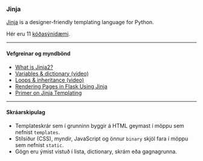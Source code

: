 ### Jinja 
[Jinja](https://jinja.palletsprojects.com/en/3.0.x/templates/) is a designer-friendly templating language for Python. 

Hér eru 11 [kóðasýnidæmi](https://github.com/vefthroun/Namsefni/tree/main/2-Flask/Templates).

---

#### Vefgreinar og myndbönd

* [What is Jinja2?](https://python-web.teclado.com/section07/lectures/03_what_is_jinja2/)
* [Variables & dictionary (video)](https://youtu.be/pJ8V51XJuf0?list=PLXmMXHVSvS-ABlT4k4eS3YPJSnPUozw04)
* [Loops & inheritance (video)](https://youtu.be/APh3jdVryF0?list=PLXmMXHVSvS-ABlT4k4eS3YPJSnPUozw04)
* [Rendering Pages in Flask Using Jinja](https://hackersandslackers.com/flask-jinja-templates)
* [Primer on Jinja Templating](https://realpython.com/primer-on-jinja-templating/)

---

#### Skráarskipulag
- Templateskrár sem í grunninn byggir á HTML geymast í möppu sem nefnist `templates`.
- Stílsíður (CSS), myndir, JavaScript og önnur `binary` skjöl fara í möppu sem nefnist `static`.
- Gögn eru ýmist vistuð í lista, dictionary, skrám eða gagnagrunna.



<!--
* [Web Developer Bootcamp with Flask and Python](https://python-web.teclado.com/section07/lectures/02_render_template_to_send_longer_strings/#using-render-template-to-send-longer-html-strings)
* [vefgrein: Template Inheritance](https://jinja.palletsprojects.com/en/2.11.x/templates/#template-inheritance)
* [vefgrein: Extensions](http://jinja.pocoo.org/docs/2.11/extensions/)
-->

<!--
#### Jinja Filters
* [Filters](https://jinja.palletsprojects.com/en/3.0.x/templates/#list-of-builtin-filters)
* [Builtin Filters](http://jinja.pocoo.org/docs/2.11/templates/#builtin-filters)
* [Filters](https://www.webforefront.com/django/usebuiltinjinjafilters.html)
* [Custom Filters](http://jinja.pocoo.org/docs/2.11/api/#custom-filters)
* [Video](https://www.youtube.com/watch?v=H7StWE1ecrU)
* [Datetime](https://riptutorial.com/flask/example/4779/format-datetime-in-a-jinja2-template)

-->
